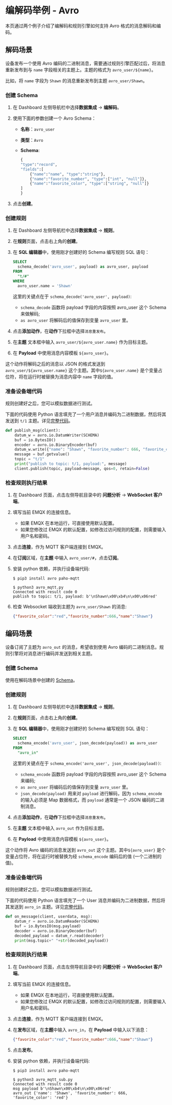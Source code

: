 # 编解码举例 - Avro

本页通过两个例子介绍了编解码和规则引擎如何支持 Avro 格式的消息解码和编码。

## 解码场景

设备发布一个使用 Avro 编码的二进制消息，需要通过规则引擎匹配过后，将消息重新发布到与 `name` 字段相关的主题上。主题的格式为 `avro_user/${name}`。

比如，将 `name` 字段为 `Shawn` 的消息重新发布到主题 `avro_user/Shawn`。

### 创建 Schema

1. 在 Dashboard 左侧导航栏中选择**数据集成** -> **编解码**。

2. 使用下面的参数创建一个 Avro Schema：

   - **名称**：`avro_user`

   - **类型**：`Avro`

   - **Schema**:

     ```protobuf
     {
     "type":"record",
     "fields":[
         {"name":"name", "type":"string"},
         {"name":"favorite_number", "type":["int", "null"]},
         {"name":"favorite_color", "type":["string", "null"]}
     ]
     }
     ```

3. 点击**创建**。

<!-- <img src="/Users/emqx/Documents/GitHub/emqx-docs/zh_CN/data-integration/assets/avro_create1.png" alt="avro_create1" style="zoom:50%;" /> -->

### 创建规则

1. 在 Dashboard 左侧导航栏中选择**数据集成** -> **规则**。

2. 在**规则**页面，点击右上角的**创建**。

3. 在 **SQL 编辑器**中，使用刚才创建好的 Schema 编写规则 SQL 语句：

   ```sql
   SELECT
     schema_decode('avro_user', payload) as avro_user, payload
   FROM
     "t/#"
   WHERE
     avro_user.name = 'Shawn'
   ```

   这里的关键点在于 `schema_decode('avro_user', payload)`:

   - `schema_decode` 函数将 payload 字段的内容按照 avro_user 这个 Schema 来做解码;
   - `as avro_user` 将解码后的值保存到变量 `avro_user` 里。

4. 点击**添加动作**，在**动作**下拉框中选择`消息重发布`。
5. 在**主题** 文本框中输入 `avro_user/${avro_user.name}` 作为目标主题。
6. 在 **Payload** 中使用消息内容模板 `${avro_user}`。

这个动作将解码之后的消息以 JSON 的格式发送到 `avro_user/${avro_user.name}` 这个主题。其中`${avro_user.name}` 是个变量占位符，将在运行时被替换为消息内容中 `name` 字段的值。

### 准备设备端代码

规则创建好之后，您可以模拟数据进行测试。

下面的代码使用 Python 语言填充了一个用户消息并编码为二进制数据，然后将其发送到 `t/1` 主题。详见[完整代码](https://gist.github.com/thalesmg/bbda65b400f35f8ab0f719b06cf875f6)。

```python
def publish_msg(client):
    datum_w = avro.io.DatumWriter(SCHEMA)
    buf = io.BytesIO()
    encoder = avro.io.BinaryEncoder(buf)
    datum_w.write({"name": "Shawn", "favorite_number": 666, "favorite_color": "red"}, encoder)
    message = buf.getvalue()
    topic = "t/1"
    print("publish to topic: t/1, payload:", message)
    client.publish(topic, payload=message, qos=0, retain=False)
```

### 检查规则执行结果

1. 在 Dashboard 页面，点击左侧导航目录中的 **问题分析** -> **WebSocket 客户端**。

2. 填写当前 EMQX 的连接信息。

   - 如果 EMQX 在本地运行，可直接使用默认配置。
   - 如果您修改过 EMQX 的默认配置，如修改过访问规则的配置，则需要输入用户名和密码。

3. 点击**连接**，作为 MQTT 客户端连接到 EMQX。

4. 在**订阅**区域，在**主题** 中输入 `avro_user/#`，点击**订阅**。

5. 安装 python 依赖，并执行设备端代码:

   ```shell
   $ pip3 install avro paho-mqtt
   
   $ python3 avro_mqtt.py
   Connected with result code 0
   publish to topic: t/1, payload: b'\nShawn\x00\xb4\n\x00\x06red'
   ```

6. 检查 Websocket 端收到主题为 `avro_user/Shawn` 的消息:

   ```json
   {"favorite_color":"red","favorite_number":666,"name":"Shawn"}
   ```

## 编码场景

设备订阅了主题为 `avro_out` 的消息，希望收到使用 Avro 编码的二进制消息。规则引擎将对消息进行编码并发送到相关主题。 

### 创建 Schema

使用在解码场景中创建的 [Schema](#(#创建-schema))。

### 创建规则

1. 在 Dashboard 左侧导航栏中选择**数据集成** -> **规则**。

2. 在**规则**页面，点击右上角的**创建**。

3. 在 **SQL 编辑器**中，使用刚才创建好的 Schema 编写规则 SQL 语句：

   ```sql
   SELECT
     schema_encode('avro_user', json_decode(payload)) as avro_user
   FROM
     "avro_in"
   ```

   这里的关键点在于 `schema_encode('avro_user', json_decode(payload))`:

   - `schema_encode` 函数将 payload 字段的内容按照 avro_user 这个 Schema 来编码;
   - `as avro_user` 将编码后的值保存到变量 `avro_user` 里。
   - `json_decode(payload)` 用来对 `payload` 进行解码，因为 `schema_encode` 的输入必须是 Map 数据格式，而 `payload` 通常是一个 JSON 编码的二进制消息。

4. 点击**添加动作**，在**动作**下拉框中选择`消息重发布`。

5. 在**主题** 文本框中输入 `avro_out` 作为目标主题。

6. 在 **Payload** 中使用消息内容模板 `${avro_user}`。

这个动作将 Avro 编码的消息发送到 `avro_out` 这个主题。其中`${avro_user}` 是个变量占位符，将在运行时被替换为经 `schema_encode` 编码后的值 (一个二进制的值)。

### 准备设备端代码

规则创建好之后，您可以模拟数据进行测试。

下面的代码使用 Python 语言填充了一个 User 消息并编码为二进制数据，然后将其发送到 `avro_in` 主题。详见[完整代码](https://gist.github.com/thalesmg/02046f89e9ceb70b9806dc98e6ed8b55)。

```python
def on_message(client, userdata, msg):
    datum_r = avro.io.DatumReader(SCHEMA)
    buf = io.BytesIO(msg.payload)
    decoder = avro.io.BinaryDecoder(buf)
    decoded_payload = datum_r.read(decoder)
    print(msg.topic+" "+str(decoded_payload))
```

### 检查规则执行结果

1. 在 Dashboard 页面，点击左侧导航目录中的 **问题分析** -> **WebSocket 客户端**。

2. 填写当前 EMQX 的连接信息。

   - 如果 EMQX 在本地运行，可直接使用默认配置。
   - 如果您修改过 EMQX 的默认配置，如修改过访问规则的配置，则需要输入用户名和密码。

3. 点击**连接**，作为 MQTT 客户端连接到 EMQX。

4. 在**发布**区域，在**主题**中输入 `avro_in`，在 **Payload** 中输入以下消息：

   ```json
   {"favorite_color":"red","favorite_number":666,"name":"Shawn"}
   ```

5. 点击**发布**。

6. 安装 python 依赖，并执行设备端代码:

   ```shell
   $ pip3 install avro paho-mqtt
   
   $ python3 avro_mqtt_sub.py
   Connected with result code 0
   msg payload b'\nShawn\x00\xb4\n\x00\x06red'
   avro_out {'name': 'Shawn', 'favorite_number': 666, 'favorite_color': 'red'}
   ```
